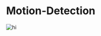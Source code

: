 # Motion-Detection
![hi](https://media.discordapp.net/attachments/404917459938705408/761865073382653972/unknown.png)
